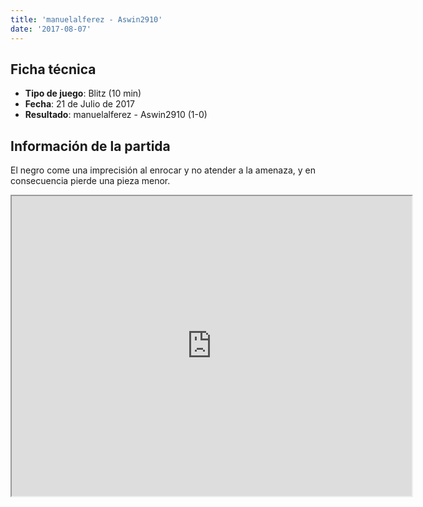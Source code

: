 ```yaml
---
title: 'manuelalferez - Aswin2910'
date: '2017-08-07'
---
```


## Ficha técnica

* **Tipo de juego**: Blitz (10 min)
* **Fecha**: 21 de Julio de 2017
* **Resultado**: manuelalferez - Aswin2910 (1-0)



## Información de la partida

El negro come una imprecisión al enrocar y no atender a la amenaza, y en consecuencia pierde una pieza menor.

   <iframe width="640" height="480"
      src="https://www.youtube.com/embed/QZO1PqpUbe8" allowfullscreen>
      </iframe>